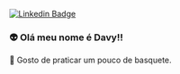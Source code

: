<Span>
  
[![Linkedin Badge](https://img.shields.io/badge/-Linkedin-0a66c2?style=flat&logo=Linkedin&logoColor=white)](https://www.linkedin.com/in/davypaulinodsd/)
  
### :alien: Olá meu nome é Davy!!

:basketball: Gosto de praticar um pouco de basquete.

<!--
**ThreeDP/ThreeDP** is a ✨ _special_ ✨ repository because its `README.md` (this file) appears on your GitHub profile.

Here are some ideas to get you started:

- 🔭 I’m currently working on ...
- 🌱 I’m currently learning ...
- 👯 I’m looking to collaborate on ...
- 🤔 I’m looking for help with ...
- 💬 Ask me about ...
- 📫 How to reach me: ...
- 😄 Pronouns: ...
- ⚡ Fun fact: ...
-->
